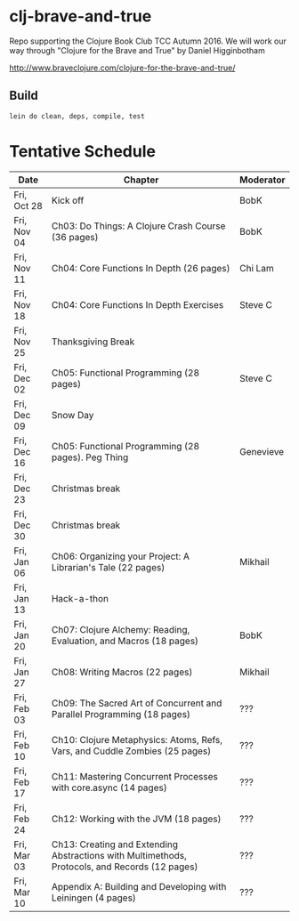 # clj-brave-and-true

Repo supporting the Clojure Book Club TCC Autumn 2016.
We will work our way through "Clojure for the Brave and True"
by Daniel Higginbotham

http://www.braveclojure.com/clojure-for-the-brave-and-true/

## Build

    lein do clean, deps, compile, test

# Tentative Schedule

| Date    | Chapter | Moderator |
|---------|---------|-----------|
|Fri, Oct 28|Kick off|BobK|
|Fri, Nov 04|Ch03: Do Things: A Clojure Crash Course (36 pages)|BobK|
|Fri, Nov 11|Ch04: Core Functions In Depth (26 pages)|Chi Lam|
|Fri, Nov 18|Ch04: Core Functions In Depth Exercises |Steve C|
|Fri, Nov 25|Thanksgiving Break||
|Fri, Dec 02|Ch05: Functional Programming (28 pages)|Steve C|
|Fri, Dec 09|Snow Day||
|Fri, Dec 16|Ch05: Functional Programming (28 pages). Peg Thing|Genevieve|
|Fri, Dec 23|Christmas break||
|Fri, Dec 30|Christmas break||
|Fri, Jan 06|Ch06: Organizing your Project:  A Librarian's Tale (22 pages)|Mikhail|
|Fri, Jan 13|Hack-a-thon||
|Fri, Jan 20|Ch07: Clojure Alchemy: Reading, Evaluation, and Macros (18 pages)|BobK|
|Fri, Jan 27|Ch08: Writing Macros (22 pages)|Mikhail|
|Fri, Feb 03|Ch09: The Sacred Art of Concurrent and Parallel Programming (18 pages)|???|
|Fri, Feb 10|Ch10: Clojure Metaphysics:  Atoms, Refs, Vars, and Cuddle Zombies (25 pages)|???|
|Fri, Feb 17|Ch11: Mastering Concurrent Processes with core.async (14 pages)|???|
|Fri, Feb 24|Ch12: Working with the JVM (18 pages)|???|
|Fri, Mar 03|Ch13: Creating and Extending Abstractions with Multimethods, Protocols, and Records (12 pages)|???|
|Fri, Mar 10|Appendix A:  Building and Developing with Leiningen (4 pages)|???|

